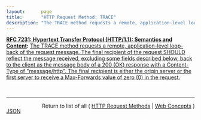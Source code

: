 ```yaml
---
layout:      page
title:       "HTTP Request Method: TRACE"
description: "The TRACE method requests a remote, application-level loop-back of the request message. The final recipient of the request SHOULD reflect the message received, excluding some fields described below, back to the client as the message body of a 200 (OK) response with a Content-Type of \"message/http\". The final recipient is either the origin server or the first server to receive a Max-Forwards value of zero (0) in the request."
---
```


**[RFC 7231: Hypertext Transfer Protocol (HTTP/1.1): Semantics and Content](/specs/IETF/RFC/7231 "The Hypertext Transfer Protocol (HTTP) is an application-level protocol for distributed, collaborative, hypertext information systems. This document defines the semantics of HTTP/1.1 messages as expressed by request methods, request header fields, response status codes, and response header fields, along with the payload of messages (metadata and body content) and mechanisms for content negotiation."):** [The TRACE method requests a remote, application-level loop-back of the request message. The final recipient of the request SHOULD reflect the message received, excluding some fields described below, back to the client as the message body of a 200 (OK) response with a Content-Type of "message/http". The final recipient is either the origin server or the first server to receive a Max-Forwards value of zero (0) in the request.](http://tools.ietf.org/html/rfc7231#section-4.3.8 "Read documentation for HTTP Request Method &#34;TRACE&#34;")

<br/>
<hr/>

<p style="float : left"><a href="TRACE.json" title="JSON representing this particular Web Concept value">JSON</a></p>
<p style="text-align: right">Return to list of all ( <a href="../http-methods">HTTP Request Methods</a> | <a href="../">Web Concepts</a> )</p>
